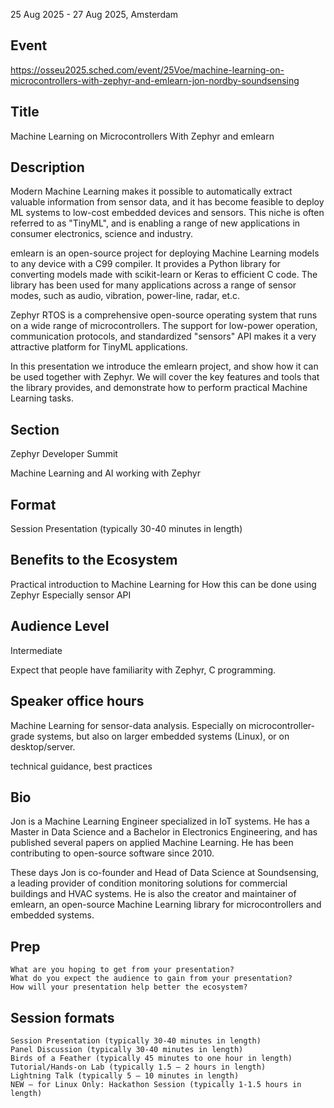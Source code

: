 

25 Aug 2025 - 27 Aug 2025, Amsterdam

## Event

https://osseu2025.sched.com/event/25Voe/machine-learning-on-microcontrollers-with-zephyr-and-emlearn-jon-nordby-soundsensing


## Title

Machine Learning on Microcontrollers With Zephyr and emlearn

## Description

Modern Machine Learning makes it possible to automatically extract valuable information from sensor data,
and it has become feasible to deploy ML systems to low-cost embedded devices and sensors.
This niche is often referred to as "TinyML", and is enabling a range of new applications in consumer electronics, science and industry.

emlearn is an open-source project for deploying Machine Learning models to any device with a C99 compiler.
It provides a Python library for converting models made with scikit-learn or Keras to efficient C code.
The library has been used for many applications across a range of sensor modes,
such as audio, vibration, power-line, radar, et.c.

Zephyr RTOS is a comprehensive open-source operating system that runs on a wide range of microcontrollers.
The support for low-power operation, communication protocols,
and standardized "sensors" API makes it a very attractive platform for TinyML applications.

In this presentation we introduce the emlearn project, and show how it can be used together with Zephyr.
We will cover the key features and tools that the library provides,
and demonstrate how to perform practical Machine Learning tasks.


## Section

Zephyr Developer Summit

Machine Learning and AI working with Zephyr

## Format

Session Presentation (typically 30-40 minutes in length)


## Benefits to the Ecosystem

Practical introduction to Machine Learning for
How this can be done using Zephyr
Especially sensor API

## Audience Level 

Intermediate

Expect that people have familiarity with
Zephyr, C programming.

## Speaker office hours

Machine Learning for sensor-data analysis.
Especially on microcontroller-grade systems, but also on larger embedded systems (Linux),
or on desktop/server.

technical guidance, best practices


## Bio

Jon is a Machine Learning Engineer specialized in IoT systems.
He has a Master in Data Science and a Bachelor in Electronics Engineering,
and has published several papers on applied Machine Learning.
He has been contributing to open-source software since 2010.

These days Jon is co-founder and Head of Data Science at Soundsensing,
a leading provider of condition monitoring solutions for commercial buildings and HVAC systems.
He is also the creator and maintainer of emlearn,
an open-source Machine Learning library for microcontrollers and embedded systems.



## Prep

    What are you hoping to get from your presentation?
    What do you expect the audience to gain from your presentation?
    How will your presentation help better the ecosystem?


## Session formats

    Session Presentation (typically 30-40 minutes in length)
    Panel Discussion (typically 30-40 minutes in length)
    Birds of a Feather (typically 45 minutes to one hour in length)
    Tutorial/Hands-on Lab (typically 1.5 – 2 hours in length)
    Lightning Talk (typically 5 – 10 minutes in length)
    NEW – for Linux Only: Hackathon Session (typically 1-1.5 hours in length)

